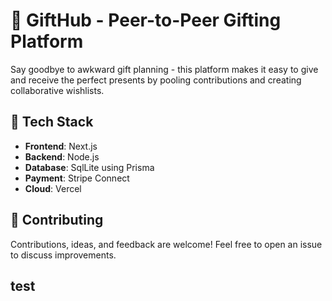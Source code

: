 # 🎁 GiftHub - Peer-to-Peer Gifting Platform

Say goodbye to awkward gift planning - this platform makes it easy to give and receive the perfect presents by pooling contributions and creating collaborative wishlists.

## 🚀 Tech Stack

- **Frontend**: Next.js
- **Backend**: Node.js
- **Database**: SqlLite using Prisma
- **Payment**: Stripe Connect
- **Cloud**: Vercel

## 🤝 Contributing

Contributions, ideas, and feedback are welcome! Feel free to open an issue to discuss improvements.

## test
